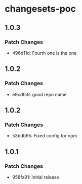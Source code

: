 # changesets-poc

## 1.0.3

### Patch Changes

- 496d11d: Fourth one is the one

## 1.0.2

### Patch Changes

- e9cdfc9: good repo name

## 1.0.2

### Patch Changes

- 53bdb95: Fixed config for npm

## 1.0.1

### Patch Changes

- 958fa91: Initial release
